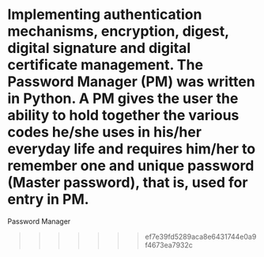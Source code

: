 Implementing authentication mechanisms, encryption, digest, digital signature and digital certificate management. The Password Manager (PM) was written in Python.
A PM gives the user the ability to hold together the various codes he/she uses in his/her everyday life and requires him/her to remember one and unique password (Master password), that is, used for entry in PM.
=======
Password Manager
>>>>>>> ef7e39fd5289aca8e6431744e0a9f4673ea7932c
